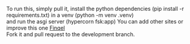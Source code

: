 To run this, simply pull it, install the python dependencies (pip install -r requirements.txt) in a venv (python -m venv .venv)  
and run the asgi server (hypercorn fsk:app)
You can add other sites or improve this one [Finqel](https://finqel.es)  
Fork it and pull request to the development branch.
